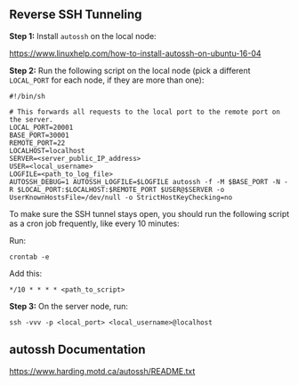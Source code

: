 ## Reverse SSH Tunneling

**Step 1:** Install `autossh` on the local node:

https://www.linuxhelp.com/how-to-install-autossh-on-ubuntu-16-04

**Step 2:** Run the following script on the local node (pick a different `LOCAL_PORT` for each node, if they are more than one):
```
#!/bin/sh

# This forwards all requests to the local port to the remote port on the server.
LOCAL_PORT=20001
BASE_PORT=30001
REMOTE_PORT=22
LOCALHOST=localhost
SERVER=<server_public_IP_address>
USER=<local_username>
LOGFILE=<path_to_log_file>
AUTOSSH_DEBUG=1 AUTOSSH_LOGFILE=$LOGFILE autossh -f -M $BASE_PORT -N -R $LOCAL_PORT:$LOCALHOST:$REMOTE_PORT $USER@$SERVER -o UserKnownHostsFile=/dev/null -o StrictHostKeyChecking=no
```

To make sure the SSH tunnel stays open, you should run the following script as a cron job frequently, like every 10 minutes:

Run:
```
crontab -e
```

Add this:
```
*/10 * * * * <path_to_script>
```

**Step 3:** On the server node, run:
```
ssh -vvv -p <local_port> <local_username>@localhost
```

## autossh Documentation

https://www.harding.motd.ca/autossh/README.txt